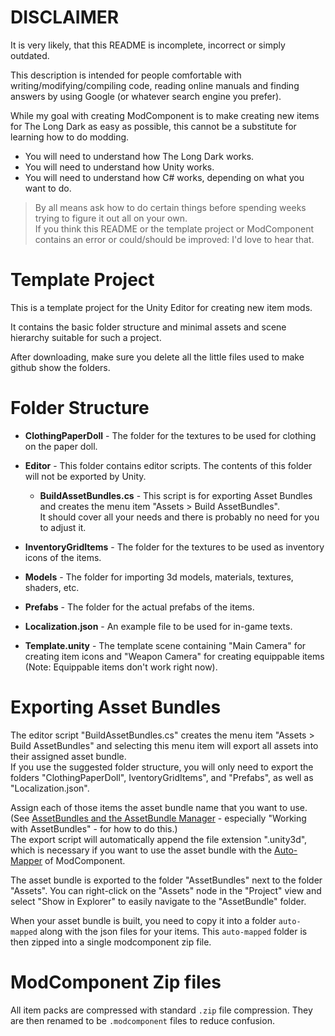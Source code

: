 # DISCLAIMER

It is very likely, that this README is incomplete, incorrect or simply outdated.

This description is intended for people comfortable with writing/modifying/compiling code, reading online manuals and finding answers by using Google (or whatever search engine you prefer).

While my goal with creating ModComponent is to make creating new items for The Long Dark as easy as possible, this cannot be a substitute for learning how to do modding.

* You will need to understand how The Long Dark works.
* You will need to understand how Unity works.
* You will need to understand how C# works, depending on what you want to do.

> By all means ask how to do certain things before spending weeks trying to figure it out all on your own.  
> If you think this README or the template project or ModComponent contains an error or could/should be improved: I'd love to hear that.

# Template Project

This is a template project for the Unity Editor for creating new item mods.

It contains the basic folder structure and minimal assets and scene hierarchy suitable for such a project.

After downloading, make sure you delete all the little files used to make github show the folders.


# Folder Structure

- **ClothingPaperDoll** - The folder for the textures to be used for clothing on the paper doll.

- **Editor** - This folder contains editor scripts. The contents of this folder will not be exported by Unity.
  - **BuildAssetBundles.cs** - This script is for exporting Asset Bundles and creates the menu item "Assets > Build AssetBundles".  
It should cover all your needs and there is probably no need for you to adjust it.

- **InventoryGridItems** - The folder for the textures to be used as inventory icons of the items.

- **Models** - The folder for importing 3d models, materials, textures, shaders, etc.

- **Prefabs** - The folder for the actual prefabs of the items.

- **Localization.json** - An example file to be used for in-game texts.

- **Template.unity** - The template scene containing "Main Camera" for creating item icons and "Weapon Camera" for creating equippable items (Note: Equippable items don't work right now).


# Exporting Asset Bundles

The editor script "BuildAssetBundles.cs" creates the menu item "Assets > Build AssetBundles" and selecting this menu item will export all assets into their assigned asset bundle.  
If you use the suggested folder structure, you will only need to export the folders "ClothingPaperDoll", IventoryGridItems", and "Prefabs", as well as "Localization.json".

Assign each of those items the asset bundle name that you want to use. (See [AssetBundles and the AssetBundle Manager](https://unity3d.com/learn/tutorials/topics/scripting/assetbundles-and-assetbundle-manager) - especially "Working with AssetBundles" - for how to do this.)  
The export script will automatically append the file extension ".unity3d", which is necessary if you want to use the asset bundle with the [Auto-Mapper](https://github.com/ds5678/ModComponent/wiki/Auto-Mapper) of ModComponent.

The asset bundle is exported to the folder "AssetBundles" next to the folder "Assets". You can right-click on the "Assets" node in the "Project" view and select "Show in Explorer" to easily navigate to the "AssetBundle" folder.

When your asset bundle is built, you need to copy it into a folder `auto-mapped` along with the json files for your items. This `auto-mapped` folder is then zipped into a single modcomponent zip file.

# ModComponent Zip files

All item packs are compressed with standard `.zip` file compression. They are then renamed to be `.modcomponent` files to reduce confusion.
